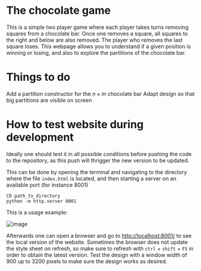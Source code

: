 
# The chocolate game

This is a simple two player game where each player takes turns removing squares from a chocolate bar.
Once one removes a square, all squares to the right and below are also removed.
The player who removes the last square loses.
This webpage allows you to understand if a given position is winning or losing, and also to explore the partitions of the chocolate bar.

# Things to do

Add a partition constructor for the $n \times m$ chocolate bar
Adapt design so that big partitions are visible on screen

# How to test website during development

Ideally one should test it in all possible conditions before pushing the code to the repository, as this push will thrigger the new version to be updated.

This can be done by opening the terminal and navigating to the directory where the file ``index.html`` is located, and then starting a server on an available port (for instance 8001)

```
CD path_to_directory
python -m http.server 8001
```

This is a usage example:

![image](https://github.com/user-attachments/assets/3935baa6-c843-4e5b-8b3a-410b85256305)

Afterwards one can open a browser and go to [http://localhost:8001/](http://localhost:8001/) to see the local version of the website.
Sometimes the browser does not update the style sheet on refresh, so make sure to refresh with ``ctrl`` + ``shift`` + ``F5`` in order to obtain the latest version.
Test the design with a window width of 900 up to 3200 pixels to make sure the design works as desired.
